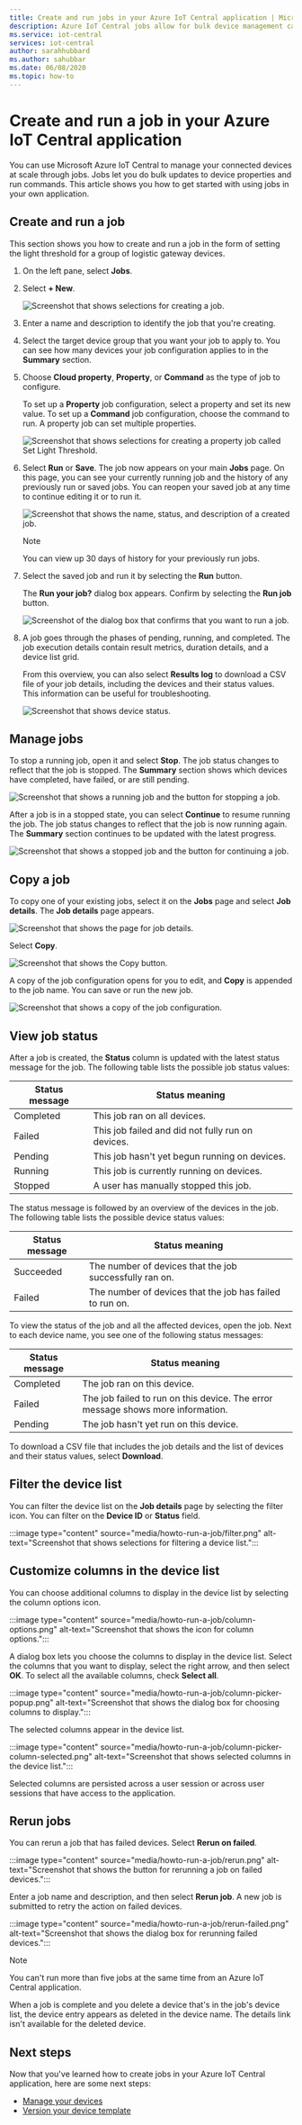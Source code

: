 ```yaml
---
title: Create and run jobs in your Azure IoT Central application | Microsoft Docs
description: Azure IoT Central jobs allow for bulk device management capabilities, such as updating properties or running a command.
ms.service: iot-central
services: iot-central
author: sarahhubbard
ms.author: sahubbar
ms.date: 06/08/2020
ms.topic: how-to
---
```


# Create and run a job in your Azure IoT Central application

You can use Microsoft Azure IoT Central to manage your connected devices at scale through jobs. Jobs let you do bulk updates to device properties and run commands. This article shows you how to get started with using jobs in your own application.

## Create and run a job

This section shows you how to create and run a job in the form of setting the light threshold for a group of logistic gateway devices.

1. On the left pane, select **Jobs**.

2. Select **+ New**.

   ![Screenshot that shows selections for creating a job.](./media/howto-run-a-job/create-new-job.png)

3. Enter a name and description to identify the job that you're creating.

4. Select the target device group that you want your job to apply to. You can see how many devices your job configuration applies to in the **Summary** section.

5. Choose **Cloud property**, **Property**, or **Command** as the type of job to configure. 

   To set up a **Property** job configuration, select a property and set its new value. To set up a **Command** job configuration, choose the command to run. A property job can set multiple properties.

   ![Screenshot that shows selections for creating a property job called Set Light Threshold.](./media/howto-run-a-job/configure-job.png)

6. Select **Run** or **Save**. The job now appears on your main **Jobs** page. On this page, you can see your currently running job and the history of any previously run or saved jobs. You can reopen your saved job at any time to continue editing it or to run it.

   ![Screenshot that shows the name, status, and description of a created job.](./media/howto-run-a-job/view-job.png)

   > [!NOTE]
   > You can view up 30 days of history for your previously run jobs.

7. Select the saved job and run it by selecting the **Run** button. 

   The **Run your job?** dialog box appears. Confirm by selecting the **Run job** button. 

   ![Screenshot of the dialog box that confirms that you want to run a job.](./media/howto-run-a-job/run-job.png)

8. A job goes through the phases of pending, running, and completed. The job execution details contain result metrics, duration details, and a device list grid. 

   From this overview, you can also select **Results log** to download a CSV file of your job details, including the devices and their status values. This information can be useful for troubleshooting.

   ![Screenshot that shows device status.](./media/howto-run-a-job/download-details.png)

## Manage jobs

To stop a running job, open it and select **Stop**. The job status changes to reflect that the job is stopped. The **Summary** section shows which devices have completed, have failed, or are still pending.

![Screenshot that shows a running job and the button for stopping a job.](./media/howto-run-a-job/manage-job.png)

After a job is in a stopped state, you can select **Continue** to resume running the job. The job status changes to reflect that the job is now running again. The **Summary** section continues to be updated with the latest progress.

![Screenshot that shows a stopped job and the button for continuing a job.](./media/howto-run-a-job/stopped-job.png)

## Copy a job

To copy one of your existing jobs, select it on the **Jobs** page and select **Job details**. The **Job details** page appears. 

![Screenshot that shows the page for job details.](./media/howto-run-a-job/job-details.png)

Select **Copy**.

![Screenshot that shows the Copy button.](./media/howto-run-a-job/job-details-copy.png)

A copy of the job configuration opens for you to edit, and **Copy** is appended to the job name. You can save or run the new job.

![Screenshot that shows a copy of the job configuration.](./media/howto-run-a-job/copy-job.png)

## View job status

After a job is created, the **Status** column is updated with the latest status message for the job. The following table lists the possible job status values:

| Status message       | Status meaning                                          |
| -------------------- | ------------------------------------------------------- |
| Completed            | This job ran on all devices.              |
| Failed               | This job failed and did not fully run on devices.  |
| Pending              | This job hasn't yet begun running on devices.         |
| Running              | This job is currently running on devices.             |
| Stopped              | A user has manually stopped this job.           |

The status message is followed by an overview of the devices in the job. The following table lists the possible device status values:

| Status message       | Status meaning                                                     |
| -------------------- | ------------------------------------------------------------------ |
| Succeeded            | The number of devices that the job successfully ran on.       |
| Failed               | The number of devices that the job has failed to run on.       |

To view the status of the job and all the affected devices, open the job. Next to each device name, you see one of the following status messages:

| Status message       | Status meaning                                                                |
| -------------------- | ----------------------------------------------------------------------------- |
| Completed            | The job ran on this device.                                     |
| Failed               | The job failed to run on this device. The error message shows more information.  |
| Pending              | The job hasn't yet run on this device.                                   |

To download a CSV file that includes the job details and the list of devices and their status values, select **Download**.

## Filter the device list

You can filter the device list on the **Job details** page by selecting the filter icon. You can filter on the **Device ID** or **Status** field.

:::image type="content" source="media/howto-run-a-job/filter.png" alt-text="Screenshot that shows selections for filtering a device list.":::

## Customize columns in the device list

You can choose additional columns to display in the device list by selecting the column options icon.

:::image type="content" source="media/howto-run-a-job/column-options.png" alt-text="Screenshot that shows the icon for column options.":::

A dialog box lets you choose the columns to display in the device list. Select the columns that you want to display, select the right arrow, and then select **OK**. To select all the available columns, check **Select all**.

:::image type="content" source="media/howto-run-a-job/column-picker-popup.png" alt-text="Screenshot that shows the dialog box for choosing columns to display.":::

The selected columns appear in the device list.

:::image type="content" source="media/howto-run-a-job/column-picker-column-selected.png" alt-text="Screenshot that shows selected columns in the device list.":::

Selected columns are persisted across a user session or across user sessions that have access to the application.

## Rerun jobs

You can rerun a job that has failed devices. Select **Rerun on failed**.

:::image type="content" source="media/howto-run-a-job/rerun.png" alt-text="Screenshot that shows the button for rerunning a job on failed devices.":::

Enter a job name and description, and then select **Rerun job**. A new job is submitted to retry the action on failed devices.

:::image type="content" source="media/howto-run-a-job/rerun-failed.png" alt-text="Screenshot that shows the dialog box for rerunning failed devices.":::

> [!NOTE]
> You can't run more than five jobs at the same time from an Azure IoT Central application.
>
> When a job is complete and you delete a device that's in the job's device list, the device entry appears as deleted in the device name. The details link isn't available for the deleted device.

## Next steps

Now that you've learned how to create jobs in your Azure IoT Central application, here are some next steps:

- [Manage your devices](howto-manage-devices.md)
- [Version your device template](howto-version-device-template.md)

